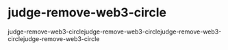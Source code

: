 # judge-remove-web3-circle
judge-remove-web3-circlejudge-remove-web3-circlejudge-remove-web3-circlejudge-remove-web3-circle
